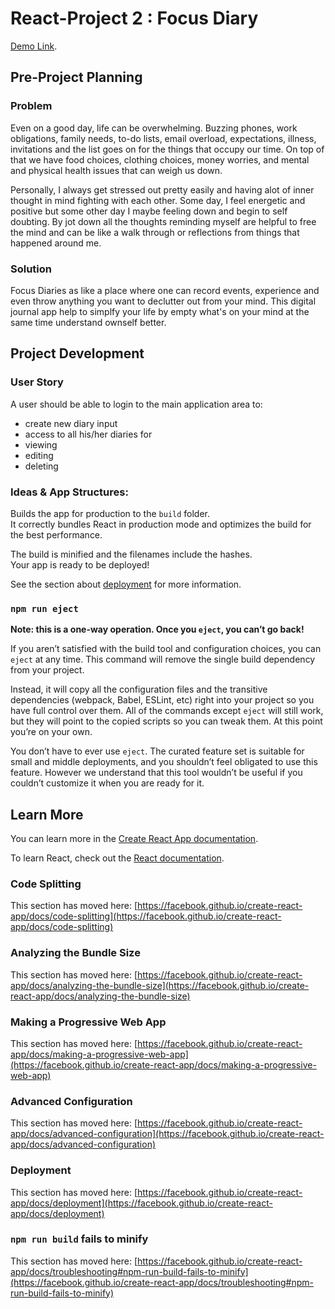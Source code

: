 # React-Project 2 : Focus Diary

[Demo Link](https://github.com/facebook/create-react-app).

##  Pre-Project Planning



### Problem

Even on a good day, life can be overwhelming. Buzzing phones, work obligations, family needs, to-do lists, email overload, expectations, illness, invitations and the list goes on for the things that occupy our time. On top of that we have food choices, clothing choices, money worries, and mental and physical health issues that can weigh us down.

Personally, I always get stressed out pretty easily and having alot of inner thought in mind fighting with each other. Some day, I feel energetic and positive but some other day I maybe feeling down and begin to self doubting.  By jot down all the thoughts reminding myself are helpful to free the mind and can be like a walk through or reflections from things that happened around me. 

### Solution

Focus Diaries as like a place where one can record events, experience and even throw anything you want to declutter out from your mind. This digital journal app help to simplfy your life by empty what's on your mind at the same time understand ownself better.

## Project Development

### User Story

A user should be able to login to the main application area to:
- create new diary input
- access to all his/her diaries for 
 - viewing
 - editing
 - deleting



### Ideas & App Structures:
Builds the app for production to the `build` folder.\
It correctly bundles React in production mode and optimizes the build for the best performance.

The build is minified and the filenames include the hashes.\
Your app is ready to be deployed!

See the section about [deployment](https://facebook.github.io/create-react-app/docs/deployment) for more information.

### `npm run eject`

**Note: this is a one-way operation. Once you `eject`, you can’t go back!**

If you aren’t satisfied with the build tool and configuration choices, you can `eject` at any time. This command will remove the single build dependency from your project.

Instead, it will copy all the configuration files and the transitive dependencies (webpack, Babel, ESLint, etc) right into your project so you have full control over them. All of the commands except `eject` will still work, but they will point to the copied scripts so you can tweak them. At this point you’re on your own.

You don’t have to ever use `eject`. The curated feature set is suitable for small and middle deployments, and you shouldn’t feel obligated to use this feature. However we understand that this tool wouldn’t be useful if you couldn’t customize it when you are ready for it.

## Learn More

You can learn more in the [Create React App documentation](https://facebook.github.io/create-react-app/docs/getting-started).

To learn React, check out the [React documentation](https://reactjs.org/).

### Code Splitting

This section has moved here: [https://facebook.github.io/create-react-app/docs/code-splitting](https://facebook.github.io/create-react-app/docs/code-splitting)

### Analyzing the Bundle Size

This section has moved here: [https://facebook.github.io/create-react-app/docs/analyzing-the-bundle-size](https://facebook.github.io/create-react-app/docs/analyzing-the-bundle-size)

### Making a Progressive Web App

This section has moved here: [https://facebook.github.io/create-react-app/docs/making-a-progressive-web-app](https://facebook.github.io/create-react-app/docs/making-a-progressive-web-app)

### Advanced Configuration

This section has moved here: [https://facebook.github.io/create-react-app/docs/advanced-configuration](https://facebook.github.io/create-react-app/docs/advanced-configuration)

### Deployment

This section has moved here: [https://facebook.github.io/create-react-app/docs/deployment](https://facebook.github.io/create-react-app/docs/deployment)

### `npm run build` fails to minify

This section has moved here: [https://facebook.github.io/create-react-app/docs/troubleshooting#npm-run-build-fails-to-minify](https://facebook.github.io/create-react-app/docs/troubleshooting#npm-run-build-fails-to-minify)
